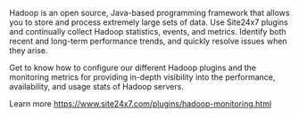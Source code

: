 Hadoop is an open source, Java-based programming framework that allows you to store and process extremely large sets of data. Use Site24x7 plugins and continually collect Hadoop statistics, events, and metrics. Identify both recent and long-term performance trends, and quickly resolve issues when they arise.

Get to know how to configure our different Hadoop plugins and the monitoring metrics for providing in-depth visibility into the performance, availability, and usage stats of Hadoop servers.

Learn more https://www.site24x7.com/plugins/hadoop-monitoring.html
